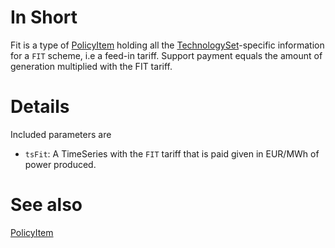 # In Short

Fit is a type of [PolicyItem](./PolicyItem.md) holding all the [TechnologySet](../Comms/TechnologySet.md)-specific information for a `FIT` scheme, i.e a feed-in tariff.
Support payment equals the amount of generation multiplied with the FIT tariff.

# Details

Included parameters are
* `tsFit`: A TimeSeries with the `FIT` tariff that is paid given in EUR/MWh of power produced.

# See also

[PolicyItem](./PolicyItem.md)